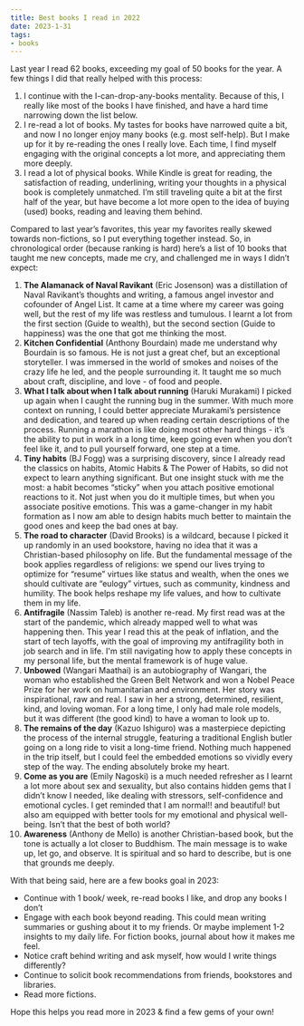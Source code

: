 ```yaml
---
title: Best books I read in 2022
date: 2023-1-31
tags:
- books
---
```

Last year I read 62 books, exceeding my goal of 50 books for the year. A few things I did that really helped with this process:

1. I continue with the I-can-drop-any-books mentality. Because of this, I really like most of the books I have finished, and have a hard time narrowing down the list below.
2. I re-read a lot of books. My tastes for books have narrowed quite a bit, and now I no longer enjoy many books (e.g. most self-help). But I make up for it by re-reading the ones I really love. Each time, I find myself engaging with the original concepts a lot more, and appreciating them more deeply.
3. I read a lot of physical books. While Kindle is great for reading, the satisfaction of reading, underlining, writing your thoughts in a physical book is completely unmatched. I’m still traveling quite a bit at the first half of the year, but have become a lot more open to the idea of buying (used) books, reading and leaving them behind. 

Compared to last year’s favorites, this year my favorites really skewed towards non-fictions, so I put everything together instead. So, in chronological order (because ranking is hard) here’s a list of 10 books that taught me new concepts, made me cry, and challenged me in ways I didn’t expect:

1. **The Alamanack of Naval Ravikant** (Eric Josenson) was a distillation of Naval Ravikant’s thoughts and writing, a famous angel investor and cofounder of Angel List. It came at a time where my career was going well, but the rest of my life was restless and tumulous. I learnt a lot from the first section (Guide to wealth), but the second section (Guide to happiness) was the one that got me thinking the most. 
2. **Kitchen Confidential** (Anthony Bourdain) made me understand why Bourdain is so famous. He is not just a great chef, but an exceptional storyteller. I was immersed in the world of smokes and noises of the crazy life he led, and the people surrounding it. It taught me so much about craft, discipline, and love - of food and people.
3. **What I talk about when I talk about running** (Haruki Murakami) I picked up again when I caught the running bug in the summer. With much more context on running, I could better appreciate Murakami’s persistence and dedication, and teared up when reading certain descriptions of the process. Running a marathon is like doing most other hard things - it’s the ability to put in work in a long time, keep going even when you don’t feel like it, and to pull yourself forward, one step at a time. 
4. **Tiny habits** (BJ Fogg) was a surprising discovery, since I already read the classics on habits, Atomic Habits & The Power of Habits, so did not expect to learn anything significant. But one insight stuck with me the most: a habit becomes “sticky” when you attach positive emotional reactions to it. Not just when you do it multiple times, but when you associate positive emotions. This was a game-changer in my habit formation as I now am able to design habits much better to maintain the good ones and keep the bad ones at bay. 
5. **The road to character** (David Brooks) is a wildcard, because I picked it up randomly in an used bookstore, having no idea that it was a Christian-based philosophy on life. But the fundamental message of the book applies regardless of religions: we spend our lives trying to optimize for “resume” virtues like status and wealth, when the ones we should cultivate are “eulogy” virtues, such as community, kindness and humility. The book helps reshape my life values, and how to cultivate them in my life. 
6. **Antifragile** (Nassim Taleb) is another re-read. My first read was at the start of the pandemic, which already mapped well to what was happening then. This year I read this at the peak of inflation, and the start of tech layoffs, with the goal of improving my antifragility both in job search and in life. I'm still navigating how to apply these concepts in my personal life, but the mental framework is of huge value. 
7. **Unbowed** (Wangari Maathai) is an autobiography of Wangari, the woman who established the Green Belt Network and won a Nobel Peace Prize for her work on humanitarian and environment. Her story was inspirational, raw and real. I saw in her a strong, determined, resilient, kind, and loving woman. For a long time, I only had male role models, but it was different (the good kind) to have a woman to look up to. 
8. **The remains of the day** (Kazuo Ishiguro) was a masterpiece depicting the process of the internal struggle, featuring a traditional English butler going on a long ride to visit a long-time friend. Nothing much happened in the trip itself, but I could feel the embedded emotions so vividly every step of the way. The ending absolutely broke my heart. 
9. **Come as you are** (Emily Nagoski) is a much needed refresher as I learnt a lot more about sex and sexuality, but also contains hidden gems that I didn’t know I needed, like dealing with stressors, self-confidence and emotional cycles. I get reminded that I am normal!! and beautiful! but also am equipped with better tools for my emotional and physical well-being. Isn’t that the best of both world? 
10. **Awareness** (Anthony de Mello) is another Christian-based book, but the tone is actually a lot closer to Buddhism. The main message is to wake up, let go, and observe. It is spiritual and so hard to describe, but is one that grounds me deeply. 

With that being said, here are a few books goal in 2023:

- Continue with 1 book/ week, re-read books I like, and drop any books I don’t
- Engage with each book beyond reading. This could mean writing summaries or gushing about it to my friends. Or maybe implement 1-2 insights to my daily life. For fiction books, journal about how it makes me feel.
- Notice craft behind writing and ask myself, how would I write things differently?
- Continue to solicit book recommendations from friends, bookstores and libraries.
- Read more fictions.

Hope this helps you read more in 2023 & find a few gems of your own!